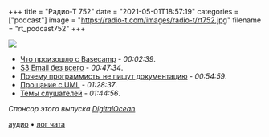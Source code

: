 +++
title = "Радио-Т 752"
date = "2021-05-01T18:57:19"
categories = ["podcast"]
image = "https://radio-t.com/images/radio-t/rt752.jpg"
filename = "rt_podcast752"
+++

![](https://radio-t.com/images/radio-t/rt752.jpg)

- [Что произошло с Basecamp](https://world.hey.com/jason/changes-at-basecamp-7f32afc5) - *00:02:39*.
- [S3 Email без всего](https://github.com/0x4447/0x4447_product_s3_email) - *00:47:34*.
- [Почему программисты не пишут документацию](https://kislayverma.com/programming/why-programmers-dont-write-documentation/) - *00:54:59*.
- [Прощание с UML](https://garba.org/posts/2021/uml/) - *01:28:37*.
- [Темы слушателей](https://radio-t.com/p/2021/04/27/prep-752/) - *01:44:56*.

*Спонсор этого выпуска [DigitalOcean](https://do.co/radiot)*


[аудио](https://cdn.radio-t.com/rt_podcast752.mp3) • [лог чата](https://chat.radio-t.com/logs/radio-t-752.html)
<audio src="https://cdn.radio-t.com/rt_podcast752.mp3" preload="none"></audio>
